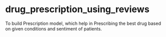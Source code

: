 # drug_prescription_using_reviews
To build Prescription  model, which help in Prescribing the best drug based on given conditions and sentiment of patients.
